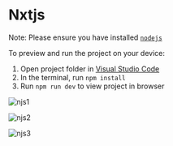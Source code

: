 
  # Nxtjs

  Note: Please ensure you have installed <code><a href="https://nodejs.org/en/download/">nodejs</a></code>

  To preview and run the project on your device:
  1) Open project folder in <a href="https://code.visualstudio.com/download">Visual Studio Code</a>
  2) In the terminal, run `npm install`
  3) Run `npm run dev` to view project in browser

     
  ![njs1](https://github.com/chandanakavuri1426/Next.js-Project/assets/97304208/dd0687b0-4bac-489a-a9c8-4b08161beef3)





![njs2](https://github.com/chandanakavuri1426/Next.js-Project/assets/97304208/8c2e5fc7-ab07-4bf1-83e8-f2f921346f2b)





![njs3](https://github.com/chandanakavuri1426/Next.js-Project/assets/97304208/a5e450f6-3baf-4a3e-af76-e9d641a75109)
